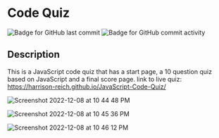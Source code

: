 # Code Quiz

![Badge for GitHub last commit](https://img.shields.io/github/last-commit/Harrison-Reich/JavaScript-Code-Quiz?style=flat&logo=appveyor) ![Badge for GitHub commit activity](https://img.shields.io/github/commit-activity/w/Harrison-Reich/JavaScript-Code-Quiz?color=purple)

  ## Description
  This is a JavaScript code quiz that has a start page, a 10 question quiz based on JavaScript and a final score page.
link to live quiz: https://harrison-reich.github.io/JavaScript-Code-Quiz/

![Screenshot 2022-12-08 at 10 44 48 PM](https://user-images.githubusercontent.com/93016157/206641676-98164a57-0bc7-4253-accf-05730c3877c7.png)

![Screenshot 2022-12-08 at 10 45 36 PM](https://user-images.githubusercontent.com/93016157/206641783-7fd1c140-5c78-44ab-a35a-e81b3fecf753.png)

![Screenshot 2022-12-08 at 10 46 12 PM](https://user-images.githubusercontent.com/93016157/206641869-abc579bb-069c-4ae3-a8a1-2b6ce9a05641.png)
